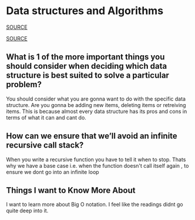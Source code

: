 # Data structures and Algorithms

[SOURCE](https://www.youtube.com/watch?v=vPEJSJMg4jY)

[SOURCE](https://www.youtube.com/watch?v=sVxBVvlnJsM)

## What is 1 of the more important things you should consider when deciding which data structure is best suited to solve a particular problem?

You should consider what you are gonna want to do with the specific data structure. Are you gonna be adding new items, deleting items or retreiving items. This is because almost every data structure has its pros and cons in terms of what it can and cant do.

## How can we ensure that we’ll avoid an infinite recursive call stack?

When you write a recursive function you have to tell it when to stop. Thats why we have a base case i.e. when the function doesn't call itself again , to ensure we dont go into an infinite loop

## Things I want to Know More About

I want to learn more about Big O notation. I feel like the readings didnt go quite deep into it.
